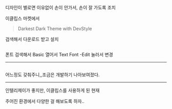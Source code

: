 <p>디자인이 별로면 이유없이 손이 안가서, 손이 잘 가도록 조치</p>
<p>이클립스 마켓에서 </p>
<blockquote>
<p>Darkest Dark Theme with DevStyle</p>
</blockquote>
<p>검색해서 다운로드 받고 설치</p>
<p><img alt="" src="https://velog.velcdn.com/images/kkikki/post/e3245711-1349-4f5e-bad9-54b369f7af3f/image.png" /></p>
<p>폰트 검색해서 Basic 열어서 Text Font -Edit 눌러서 변경</p>
<hr />
<p><img alt="" src="https://velog.velcdn.com/images/kkikki/post/584fcd4f-c27c-47da-8e81-518387b8e273/image.png" /></p>
<p>어느정도 갖춰주니,,조금은 개발하기 나아보여졌다.</p>
<hr />
<p>인텔리제이가 좋지만, 이클립스를 사용하게 된 현재</p>
<p>주어진 환경에서 다양한 걸 해보도록 하자..</p>